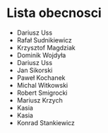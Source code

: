 
# Lista obecnosci
* Dariusz Uss
* Rafał Sudnikiewicz
* Krzysztof Magdziak
* Dominik Wojdyła
* Dariusz Uss
* Jan Sikorski
* Paweł Kochanek
* Michal Witkowski
* Robert Smigrocki
* Mariusz Krzych
* Kasia
* Kasia
* Konrad Stankiewicz